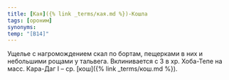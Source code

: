 ```yaml
---
title: [Кая]({% link _terms/кая.md %})-Кошла
tags: [ороним]
synonyms:
temp: "[В14]"
---
```


Ущелье с нагромождением скал по бортам, пещерками в них и небольшими рощами у
тальвега. Вклинивается с З в хр. Хоба-Тепе на масс. Кара-Даг I – ср.
[кош]({% link _terms/кош.md %}).
